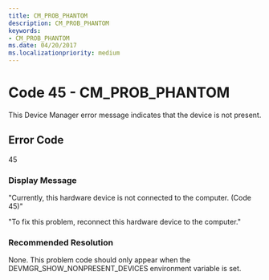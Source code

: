 ```yaml
---
title: CM_PROB_PHANTOM
description: CM_PROB_PHANTOM
keywords:
- CM_PROB_PHANTOM
ms.date: 04/20/2017
ms.localizationpriority: medium
---
```


# Code 45 - CM_PROB_PHANTOM

This Device Manager error message indicates that the device is not present.

## Error Code

45

### Display Message

"Currently, this hardware device is not connected to the computer. (Code 45)"

"To fix this problem, reconnect this hardware device to the computer."

### Recommended Resolution

None. This problem code should only appear when the DEVMGR_SHOW_NONPRESENT_DEVICES environment variable is set.
